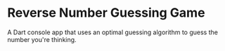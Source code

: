 Reverse Number Guessing Game
======

A Dart console app that uses an optimal guessing algorithm to guess the number you're thinking.